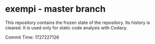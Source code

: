 # exempi - master branch

This repository contains the frozen state of the repository.
Its history is cleared. It is used only for static code
analysis with Codacy.

Commit Time: 1727227126